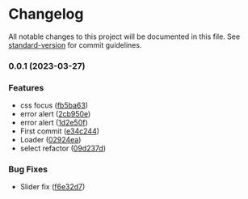 # Changelog

All notable changes to this project will be documented in this file. See [standard-version](https://github.com/conventional-changelog/standard-version) for commit guidelines.

### 0.0.1 (2023-03-27)


### Features

* css focus ([fb5ba63](https://github.com/eugeht/test-warships-mvp/commit/fb5ba63147649d762e9738b09e5ea2cfb7af75c1))
* error alert ([2cb950e](https://github.com/eugeht/test-warships-mvp/commit/2cb950e84542c882c4c4790c85ae680054aebfe7))
* error alert ([1d2e50f](https://github.com/eugeht/test-warships-mvp/commit/1d2e50fd872662494dd3ec6f0e80ff540ade7bff))
* First commit ([e34c244](https://github.com/eugeht/test-warships-mvp/commit/e34c244b43110bd3c25741ddcd1a849221c3c594))
* Loader ([02924ea](https://github.com/eugeht/test-warships-mvp/commit/02924eac32b7d5baa716b6bc5110dc01a356cd30))
* select refactor ([09d237d](https://github.com/eugeht/test-warships-mvp/commit/09d237d9f64598b5027755e83fba774f92cf3fc1))


### Bug Fixes

* Slider fix ([f6e32d7](https://github.com/eugeht/test-warships-mvp/commit/f6e32d760482c6a5356cda31d3f23b29f38d3843))
